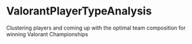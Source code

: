 # ValorantPlayerTypeAnalysis
 Clustering players and coming up with the optimal team composition for winning Valorant Championships
